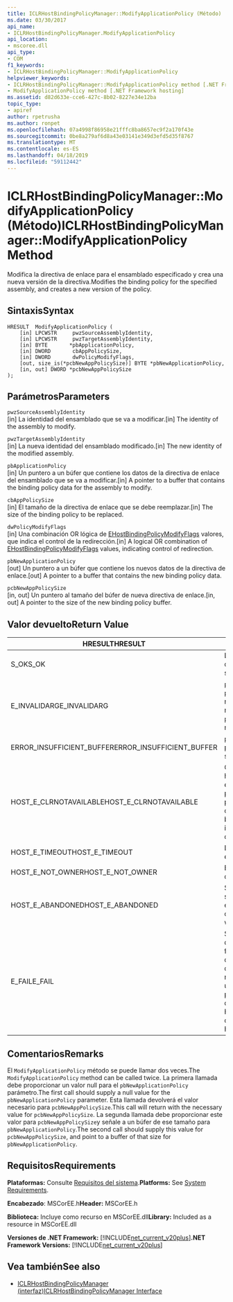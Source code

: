 ```yaml
---
title: ICLRHostBindingPolicyManager::ModifyApplicationPolicy (Método)
ms.date: 03/30/2017
api_name:
- ICLRHostBindingPolicyManager.ModifyApplicationPolicy
api_location:
- mscoree.dll
api_type:
- COM
f1_keywords:
- ICLRHostBindingPolicyManager::ModifyApplicationPolicy
helpviewer_keywords:
- ICLRHostBindingPolicyManager::ModifyApplicationPolicy method [.NET Framework hosting]
- ModifyApplicationPolicy method [.NET Framework hosting]
ms.assetid: d82d633e-cce6-427c-8b02-8227e34e12ba
topic_type:
- apiref
author: rpetrusha
ms.author: ronpet
ms.openlocfilehash: 07a4998f86958e21fffc8ba8657ec9f2a170f43e
ms.sourcegitcommit: 0be8a279af6d8a43e03141e349d3efd5d35f8767
ms.translationtype: MT
ms.contentlocale: es-ES
ms.lasthandoff: 04/18/2019
ms.locfileid: "59112442"
---
```

# <a name="iclrhostbindingpolicymanagermodifyapplicationpolicy-method"></a><span data-ttu-id="94987-102">ICLRHostBindingPolicyManager::ModifyApplicationPolicy (Método)</span><span class="sxs-lookup"><span data-stu-id="94987-102">ICLRHostBindingPolicyManager::ModifyApplicationPolicy Method</span></span>
<span data-ttu-id="94987-103">Modifica la directiva de enlace para el ensamblado especificado y crea una nueva versión de la directiva.</span><span class="sxs-lookup"><span data-stu-id="94987-103">Modifies the binding policy for the specified assembly, and creates a new version of the policy.</span></span>  
  
## <a name="syntax"></a><span data-ttu-id="94987-104">Sintaxis</span><span class="sxs-lookup"><span data-stu-id="94987-104">Syntax</span></span>  
  
```  
HRESULT  ModifyApplicationPolicy (  
    [in] LPCWSTR     pwzSourceAssemblyIdentity,   
    [in] LPCWSTR     pwzTargetAssemblyIdentity,  
    [in] BYTE       *pbApplicationPolicy,  
    [in] DWORD       cbAppPolicySize,  
    [in] DWORD       dwPolicyModifyFlags,  
    [out, size_is(*pcbNewAppPolicySize)] BYTE *pbNewApplicationPolicy,   
    [in, out] DWORD *pcbNewAppPolicySize  
);  
```  
  
## <a name="parameters"></a><span data-ttu-id="94987-105">Parámetros</span><span class="sxs-lookup"><span data-stu-id="94987-105">Parameters</span></span>  
 `pwzSourceAssemblyIdentity`  
 <span data-ttu-id="94987-106">[in] La identidad del ensamblado que se va a modificar.</span><span class="sxs-lookup"><span data-stu-id="94987-106">[in] The identity of the assembly to modify.</span></span>  
  
 `pwzTargetAssemblyIdentity`  
 <span data-ttu-id="94987-107">[in] La nueva identidad del ensamblado modificado.</span><span class="sxs-lookup"><span data-stu-id="94987-107">[in] The new identity of the modified assembly.</span></span>  
  
 `pbApplicationPolicy`  
 <span data-ttu-id="94987-108">[in] Un puntero a un búfer que contiene los datos de la directiva de enlace del ensamblado que se va a modificar.</span><span class="sxs-lookup"><span data-stu-id="94987-108">[in] A pointer to a buffer that contains the binding policy data for the assembly to modify.</span></span>  
  
 `cbAppPolicySize`  
 <span data-ttu-id="94987-109">[in] El tamaño de la directiva de enlace que se debe reemplazar.</span><span class="sxs-lookup"><span data-stu-id="94987-109">[in] The size of the binding policy to be replaced.</span></span>  
  
 `dwPolicyModifyFlags`  
 <span data-ttu-id="94987-110">[in] Una combinación OR lógica de [EHostBindingPolicyModifyFlags](../../../../docs/framework/unmanaged-api/hosting/ehostbindingpolicymodifyflags-enumeration.md) valores, que indica el control de la redirección.</span><span class="sxs-lookup"><span data-stu-id="94987-110">[in] A logical OR combination of [EHostBindingPolicyModifyFlags](../../../../docs/framework/unmanaged-api/hosting/ehostbindingpolicymodifyflags-enumeration.md) values, indicating control of redirection.</span></span>  
  
 `pbNewApplicationPolicy`  
 <span data-ttu-id="94987-111">[out] Un puntero a un búfer que contiene los nuevos datos de la directiva de enlace.</span><span class="sxs-lookup"><span data-stu-id="94987-111">[out] A pointer to a buffer that contains the new binding policy data.</span></span>  
  
 `pcbNewAppPolicySize`  
 <span data-ttu-id="94987-112">[in, out] Un puntero al tamaño del búfer de nueva directiva de enlace.</span><span class="sxs-lookup"><span data-stu-id="94987-112">[in, out] A pointer to the size of the new binding policy buffer.</span></span>  
  
## <a name="return-value"></a><span data-ttu-id="94987-113">Valor devuelto</span><span class="sxs-lookup"><span data-stu-id="94987-113">Return Value</span></span>  
  
|<span data-ttu-id="94987-114">HRESULT</span><span class="sxs-lookup"><span data-stu-id="94987-114">HRESULT</span></span>|<span data-ttu-id="94987-115">Descripción</span><span class="sxs-lookup"><span data-stu-id="94987-115">Description</span></span>|  
|-------------|-----------------|  
|<span data-ttu-id="94987-116">S_OK</span><span class="sxs-lookup"><span data-stu-id="94987-116">S_OK</span></span>|<span data-ttu-id="94987-117">La directiva se modificó correctamente.</span><span class="sxs-lookup"><span data-stu-id="94987-117">The policy was modified successfully.</span></span>|  
|<span data-ttu-id="94987-118">E_INVALIDARG</span><span class="sxs-lookup"><span data-stu-id="94987-118">E_INVALIDARG</span></span>|<span data-ttu-id="94987-119">`pwzSourceAssemblyIdentity` o `pwzTargetAssemblyIdentity` era una referencia nula.</span><span class="sxs-lookup"><span data-stu-id="94987-119">`pwzSourceAssemblyIdentity` or `pwzTargetAssemblyIdentity` was a null reference.</span></span>|  
|<span data-ttu-id="94987-120">ERROR_INSUFFICIENT_BUFFER</span><span class="sxs-lookup"><span data-stu-id="94987-120">ERROR_INSUFFICIENT_BUFFER</span></span>|<span data-ttu-id="94987-121">`pbNewApplicationPolicy` es demasiado pequeño.</span><span class="sxs-lookup"><span data-stu-id="94987-121">`pbNewApplicationPolicy` is too small.</span></span>|  
|<span data-ttu-id="94987-122">HOST_E_CLRNOTAVAILABLE</span><span class="sxs-lookup"><span data-stu-id="94987-122">HOST_E_CLRNOTAVAILABLE</span></span>|<span data-ttu-id="94987-123">Common language runtime (CLR) no se ha cargado en un proceso o el CLR se encuentra en un estado en el que no se puede ejecutar código administrado o procesar la llamada correctamente.</span><span class="sxs-lookup"><span data-stu-id="94987-123">The common language runtime (CLR) has not been loaded into a process, or the CLR is in a state in which it cannot run managed code or process the call successfully.</span></span>|  
|<span data-ttu-id="94987-124">HOST_E_TIMEOUT</span><span class="sxs-lookup"><span data-stu-id="94987-124">HOST_E_TIMEOUT</span></span>|<span data-ttu-id="94987-125">La llamada ha agotado el tiempo de espera.</span><span class="sxs-lookup"><span data-stu-id="94987-125">The call timed out.</span></span>|  
|<span data-ttu-id="94987-126">HOST_E_NOT_OWNER</span><span class="sxs-lookup"><span data-stu-id="94987-126">HOST_E_NOT_OWNER</span></span>|<span data-ttu-id="94987-127">El llamador no posee el bloqueo.</span><span class="sxs-lookup"><span data-stu-id="94987-127">The caller does not own the lock.</span></span>|  
|<span data-ttu-id="94987-128">HOST_E_ABANDONED</span><span class="sxs-lookup"><span data-stu-id="94987-128">HOST_E_ABANDONED</span></span>|<span data-ttu-id="94987-129">Se canceló un evento mientras un subproceso bloqueado o fibra estaba esperando en ella.</span><span class="sxs-lookup"><span data-stu-id="94987-129">An event was canceled while a blocked thread or fiber was waiting on it.</span></span>|  
|<span data-ttu-id="94987-130">E_FAIL</span><span class="sxs-lookup"><span data-stu-id="94987-130">E_FAIL</span></span>|<span data-ttu-id="94987-131">Se ha producido un error irrecuperable desconocido.</span><span class="sxs-lookup"><span data-stu-id="94987-131">An unknown catastrophic failure occurred.</span></span> <span data-ttu-id="94987-132">Después de un método devuelve E_FAIL, CLR ya no es utilizable dentro del proceso.</span><span class="sxs-lookup"><span data-stu-id="94987-132">After a method returns E_FAIL, the CLR is no longer usable within the process.</span></span> <span data-ttu-id="94987-133">Las llamadas posteriores a métodos de hospedaje devuelven HOST_E_CLRNOTAVAILABLE.</span><span class="sxs-lookup"><span data-stu-id="94987-133">Subsequent calls to hosting methods return HOST_E_CLRNOTAVAILABLE.</span></span>|  
  
## <a name="remarks"></a><span data-ttu-id="94987-134">Comentarios</span><span class="sxs-lookup"><span data-stu-id="94987-134">Remarks</span></span>  
 <span data-ttu-id="94987-135">El `ModifyApplicationPolicy` método se puede llamar dos veces.</span><span class="sxs-lookup"><span data-stu-id="94987-135">The `ModifyApplicationPolicy` method can be called twice.</span></span> <span data-ttu-id="94987-136">La primera llamada debe proporcionar un valor null para el `pbNewApplicationPolicy` parámetro.</span><span class="sxs-lookup"><span data-stu-id="94987-136">The first call should supply a null value for the `pbNewApplicationPolicy` parameter.</span></span> <span data-ttu-id="94987-137">Esta llamada devolverá el valor necesario para `pcbNewAppPolicySize`.</span><span class="sxs-lookup"><span data-stu-id="94987-137">This call will return with the necessary value for `pcbNewAppPolicySize`.</span></span> <span data-ttu-id="94987-138">La segunda llamada debe proporcionar este valor para `pcbNewAppPolicySize`y señale a un búfer de ese tamaño para `pbNewApplicationPolicy`.</span><span class="sxs-lookup"><span data-stu-id="94987-138">The second call should supply this value for `pcbNewAppPolicySize`, and point to a buffer of that size for `pbNewApplicationPolicy`.</span></span>  
  
## <a name="requirements"></a><span data-ttu-id="94987-139">Requisitos</span><span class="sxs-lookup"><span data-stu-id="94987-139">Requirements</span></span>  
 <span data-ttu-id="94987-140">**Plataformas:** Consulte [Requisitos del sistema](../../../../docs/framework/get-started/system-requirements.md).</span><span class="sxs-lookup"><span data-stu-id="94987-140">**Platforms:** See [System Requirements](../../../../docs/framework/get-started/system-requirements.md).</span></span>  
  
 <span data-ttu-id="94987-141">**Encabezado**: MSCorEE.h</span><span class="sxs-lookup"><span data-stu-id="94987-141">**Header:** MSCorEE.h</span></span>  
  
 <span data-ttu-id="94987-142">**Biblioteca:** Incluye como recurso en MSCorEE.dll</span><span class="sxs-lookup"><span data-stu-id="94987-142">**Library:** Included as a resource in MSCorEE.dll</span></span>  
  
 <span data-ttu-id="94987-143">**Versiones de .NET Framework:** [!INCLUDE[net_current_v20plus](../../../../includes/net-current-v20plus-md.md)]</span><span class="sxs-lookup"><span data-stu-id="94987-143">**.NET Framework Versions:** [!INCLUDE[net_current_v20plus](../../../../includes/net-current-v20plus-md.md)]</span></span>  
  
## <a name="see-also"></a><span data-ttu-id="94987-144">Vea también</span><span class="sxs-lookup"><span data-stu-id="94987-144">See also</span></span>

- [<span data-ttu-id="94987-145">ICLRHostBindingPolicyManager (interfaz)</span><span class="sxs-lookup"><span data-stu-id="94987-145">ICLRHostBindingPolicyManager Interface</span></span>](../../../../docs/framework/unmanaged-api/hosting/iclrhostbindingpolicymanager-interface.md)
